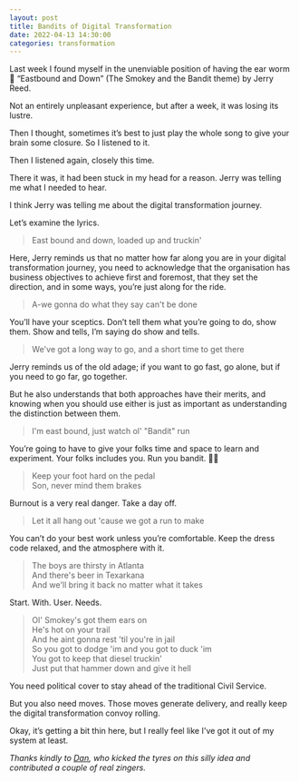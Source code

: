```yaml
---
layout: post
title: Bandits of Digital Transformation
date: 2022-04-13 14:30:00
categories: transformation
---
```


Last week I found myself in the unenviable position of having the ear worm 🐛 “Eastbound and Down” (The Smokey and the Bandit theme) by Jerry Reed.

Not an entirely unpleasant experience, but after a week, it was losing its lustre.

Then I thought, sometimes it’s best to just play the whole song to give your brain some closure. So I listened to it.

Then I listened again, closely this time.

There it was, it had been stuck in my head for a reason. Jerry was telling me what I needed to hear.

I think Jerry was telling me about the digital transformation journey.

Let’s examine the lyrics.

> East bound and down, loaded up and truckin'

Here, Jerry reminds us that no matter how far along you are in your digital transformation journey, you need to acknowledge that the organisation has business objectives to achieve first and foremost, that they set the direction, and in some ways, you’re just along for the ride.

> A-we gonna do what they say can't be done

You’ll have your sceptics. Don’t tell them what you’re going to do, show them. Show and tells, I’m saying do show and tells.

> We've got a long way to go, and a short time to get there

Jerry reminds us of the old adage; if you want to go fast, go alone, but if you need to go far, go together.

But he also understands that both approaches have their merits, and knowing when you should use either is just as important as understanding the distinction between them.

> I'm east bound, just watch ol' "Bandit" run  

You’re going to have to give your folks time and space to learn and experiment. Your folks includes you. Run you bandit. 🏃🏻  

> Keep your foot hard on the pedal  
> Son, never mind them brakes  

Burnout is a very real danger. Take a day off.

> Let it all hang out 'cause we got a run to make

You can’t do your best work unless you’re comfortable. Keep the dress code relaxed, and the atmosphere with it.

> The boys are thirsty in Atlanta  
> And there's beer in Texarkana  
> And we'll bring it back no matter what it takes  

Start. With. User. Needs.  

> Ol' Smokey's got them ears on  
> He's hot on your trail  
> And he aint gonna rest 'til you're in jail  
> So you got to dodge 'im and you got to duck 'im  
> You got to keep that diesel truckin'  
> Just put that hammer down and give it hell  

You need political cover to stay ahead of the traditional Civil Service.  

But you also need moves. Those moves generate delivery, and really keep the digital transformation convoy rolling.

Okay, it’s getting a bit thin here, but I really feel like I've got it out of my system at least.

_Thanks kindly to [Dan](https://twitter.com/dasbarrett), who kicked the tyres on this silly idea and contributed a couple of real zingers._  
